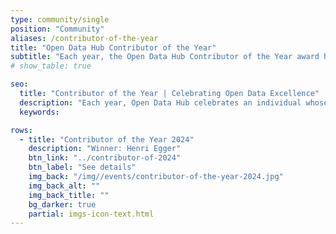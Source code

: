 ```yaml
---
type: community/single
position: "Community"
aliases: /contributor-of-the-year
title: "Open Data Hub Contributor of the Year"
subtitle: "Each year, the Open Data Hub Contributor of the Year award honours an individual whose exceptional contributions have significantly advanced our community and its impact."
# show_table: true

seo:
  title: "Contributor of the Year | Celebrating Open Data Excellence"
  description: "Each year, Open Data Hub celebrates an individual whose contributions drive collaboration, innovation, and meaningful impact within the open data community."
  keywords:

rows:
  - title: "Contributor of the Year 2024"
    description: "Winner: Henri Egger"
    btn_link: "../contributor-of-2024"
    btn_label: "See details"
    img_back: "/img//events/contributor-of-the-year-2024.jpg"
    img_back_alt: ""
    img_back_title: ""
    bg_darker: true
    partial: imgs-icon-text.html
---
```

